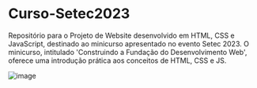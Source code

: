 # Curso-Setec2023
Repositório para o Projeto de Website desenvolvido em HTML, CSS e JavaScript, destinado ao minicurso apresentado no evento Setec 2023. O minicurso, intitulado 'Construindo a Fundação do Desenvolvimento Web', oferece uma introdução prática aos conceitos de HTML, CSS e JS.

![image](https://github.com/wendrellBr/Curso-Setec2023/assets/90914846/83db190e-4d26-4e60-95c0-edbe837ac88e)
